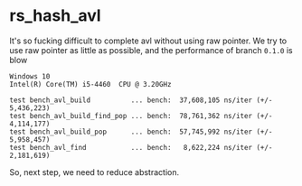 # rs_hash_avl

It's so fucking difficult to complete avl without using raw pointer. We try to use raw pointer as little as possible, and the performance of branch `0.1.0` is blow 

```
Windows 10
Intel(R) Core(TM) i5-4460  CPU @ 3.20GHz
```
```
test bench_avl_build          ... bench:  37,608,105 ns/iter (+/- 5,436,223)
test bench_avl_build_find_pop ... bench:  78,761,362 ns/iter (+/- 4,114,177)
test bench_avl_build_pop      ... bench:  57,745,992 ns/iter (+/- 5,958,457)
test bench_avl_find           ... bench:   8,622,224 ns/iter (+/- 2,181,619)
```

So, next step, we need to reduce abstraction.